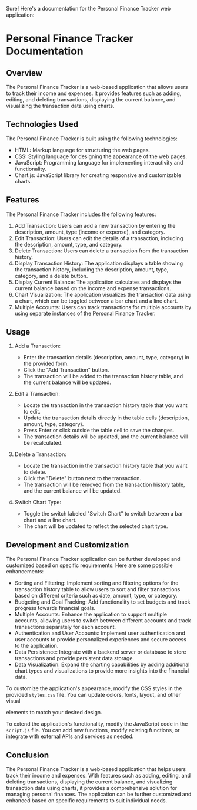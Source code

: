 Sure! Here's a documentation for the Personal Finance Tracker web application:

# Personal Finance Tracker Documentation

## Overview
The Personal Finance Tracker is a web-based application that allows users to track their income and expenses. It provides features such as adding, editing, and deleting transactions, displaying the current balance, and visualizing the transaction data using charts.

## Technologies Used
The Personal Finance Tracker is built using the following technologies:

- HTML: Markup language for structuring the web pages.
- CSS: Styling language for designing the appearance of the web pages.
- JavaScript: Programming language for implementing interactivity and functionality.
- Chart.js: JavaScript library for creating responsive and customizable charts.

## Features
The Personal Finance Tracker includes the following features:

1. Add Transaction: Users can add a new transaction by entering the description, amount, type (income or expense), and category.
2. Edit Transaction: Users can edit the details of a transaction, including the description, amount, type, and category.
3. Delete Transaction: Users can delete a transaction from the transaction history.
4. Display Transaction History: The application displays a table showing the transaction history, including the description, amount, type, category, and a delete button.
5. Display Current Balance: The application calculates and displays the current balance based on the income and expense transactions.
6. Chart Visualization: The application visualizes the transaction data using a chart, which can be toggled between a bar chart and a line chart.
7. Multiple Accounts: Users can track transactions for multiple accounts by using separate instances of the Personal Finance Tracker.

## Usage
1. Add a Transaction:
   - Enter the transaction details (description, amount, type, category) in the provided form.
   - Click the "Add Transaction" button.
   - The transaction will be added to the transaction history table, and the current balance will be updated.

2. Edit a Transaction:
   - Locate the transaction in the transaction history table that you want to edit.
   - Update the transaction details directly in the table cells (description, amount, type, category).
   - Press Enter or click outside the table cell to save the changes.
   - The transaction details will be updated, and the current balance will be recalculated.

3. Delete a Transaction:
   - Locate the transaction in the transaction history table that you want to delete.
   - Click the "Delete" button next to the transaction.
   - The transaction will be removed from the transaction history table, and the current balance will be updated.

4. Switch Chart Type:
   - Toggle the switch labeled "Switch Chart" to switch between a bar chart and a line chart.
   - The chart will be updated to reflect the selected chart type.

## Development and Customization
The Personal Finance Tracker application can be further developed and customized based on specific requirements. Here are some possible enhancements:

- Sorting and Filtering: Implement sorting and filtering options for the transaction history table to allow users to sort and filter transactions based on different criteria such as date, amount, type, or category.
- Budgeting and Goal Tracking: Add functionality to set budgets and track progress towards financial goals.
- Multiple Accounts: Enhance the application to support multiple accounts, allowing users to switch between different accounts and track transactions separately for each account.
- Authentication and User Accounts: Implement user authentication and user accounts to provide personalized experiences and secure access to the application.
- Data Persistence: Integrate with a backend server or database to store transactions and provide persistent data storage.
- Data Visualization: Expand the charting capabilities by adding additional chart types and visualizations to provide more insights into the financial data.

To customize the application's appearance, modify the CSS styles in the provided `styles.css` file. You can update colors, fonts, layout, and other visual

 elements to match your desired design.

To extend the application's functionality, modify the JavaScript code in the `script.js` file. You can add new functions, modify existing functions, or integrate with external APIs and services as needed.

## Conclusion
The Personal Finance Tracker is a web-based application that helps users track their income and expenses. With features such as adding, editing, and deleting transactions, displaying the current balance, and visualizing transaction data using charts, it provides a comprehensive solution for managing personal finances. The application can be further customized and enhanced based on specific requirements to suit individual needs.

